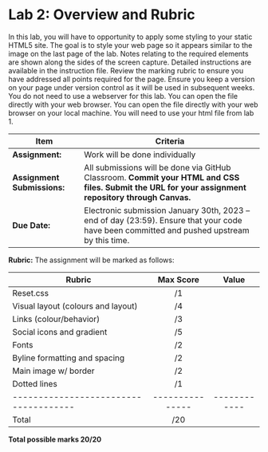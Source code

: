 # Lab 2: Overview and Rubric

In this lab, you will have to opportunity to apply some styling to your static HTML5 site. The goal is to style your web page so it appears similar to the image on the last page of the lab. Notes relating to the required elements are shown along the sides of the screen capture. Detailed instructions are available in the instruction file. Review the marking rubric to ensure you have addressed all points required for the page. Ensure you keep a version on your page under version control as it will
be used in subsequent weeks. You do not need to use a webserver for this lab. You can open the file directly with your web browser.  You can open the file directly with your web browser on your local machine.   You will need to use your html file from lab 1.

| **Item**            | **Criteria** |
|----------------|---------------|
|**Assignment:** | Work will be done individually|
|**Assignment Submissions:**| All submissions will be done via GitHub Classroom. **Commit your HTML and CSS files.**  **Submit the URL for your assignment repository through Canvas.**|
|**Due Date:**| Electronic submission January 30th, 2023 – end of day (23:59).  Ensure that your code have been committed and pushed upstream by this time.|

**Rubric:** The assignment will be marked as follows:

| **Rubric**                          | **Max Score** | **Value**  |
|-------------------------------------|:-------------:|:----------:|
| Reset.css  |       /1      |            |
| Visual layout (colours and layout)  | /4 |
| Links (colour/behavior) | /3 |
| Social icons and gradient | /5 |
| Fonts | /2 |
| Byline formatting and spacing | /2 |
| Main image w/ border | /2 |
| Dotted lines | /1 |
|-------------------------------------|---------------|------------|
|Total                                |       /20     |            |

**Total possible marks 20/20**
